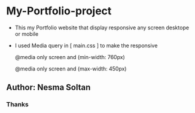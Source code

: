 # My-Portfolio-project

* This my Portfolio website that display responsive any screen desktope or mobile

* I used Media query in [ main.css ] to make the responsive

     @media only screen and (min-width: 760px)
     
     @media only screen and (max-width: 450px)
     
     

## Author: Nesma Soltan

### Thanks
